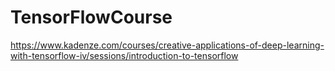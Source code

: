 # TensorFlowCourse
https://www.kadenze.com/courses/creative-applications-of-deep-learning-with-tensorflow-iv/sessions/introduction-to-tensorflow
